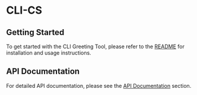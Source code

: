 # CLI-CS

## Getting Started

To get started with the CLI Greeting Tool, please refer to the [README](https://github.com/swiftsoftwaregroup/cli-cs) for installation and usage instructions.

## API Documentation

For detailed API documentation, please see the [API Documentation](api/CliCSharp.yml) section.